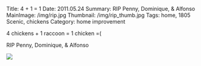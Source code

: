 Title: 4 + 1 = 1
Date: 2011.05.24
Summary: RIP Penny, Dominique, & Alfonso
MainImage: /img/rip.jpg
Thumbnail: /img/rip_thumb.jpg
Tags: home, 1805 Scenic, chickens
Category: home improvement

4 chickens + 1 raccoon = 1 chicken =(

RIP Penny, Dominique, & Alfonso

<p><img src="/img/chickens/rip.jpg" class="smallimg" /></p>
